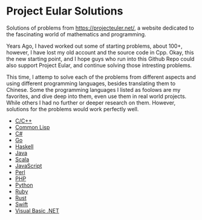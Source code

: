 # Project Eular Solutions

Solutions of problems from https://projecteuler.net/, a website dedicated to the fascinating world of mathematics and programming.

Years Ago, I haved worked out some of starting problems, about 100+, however, I have lost my old account and the source code in Cpp. Okay, this the new starting point, and I hope guys who run into this Github Repo could also support Project Eular, and continue solving those intresting problems.

This time, I attemp to solve each of the problems from different aspects and using different programming languages, besides translating them to Chinese. Some the programming languages I listed as foolows are my favorites, and dive deep into them, even use them in real world projects. While others I had no further or deeper research on them. However, solutions for the problems would work perfectly well.

* [C/C++](./c_cpp/)
* [Common Lisp](./commonlisp/)
* [C#](./csharp/)
* [Go](./go/)
* [Haskell](./haskell/)
* [Java](./java/)
* [Scala](./scala/)
* [JavaScript](./javascript/)
* [Perl](./perl/)
* [PHP](./php/)
* [Python](./python/)
* [Ruby](./ruby/)
* [Rust](./rust/)
* [Swift](./swift/)
* [Visual Basic .NET](./vb.net/)
